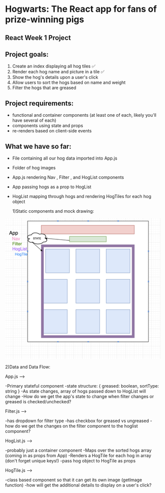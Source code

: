# Hogwarts: The React app for fans of prize-winning pigs

## React Week 1 Project

## Project goals:

1.  Create an index displaying all hog tiles ✅
2.  Render each hog name and picture in a tile ✅
3.  Show the hog's details upon a user's click
4.  Allow users to sort the hogs based on name and weight
5.  Filter the hogs that are greased

## Project requirements:

* functional and container components (at least one of each, likely you'll have several of each)
* components using state and props
* re-renders based on client-side events

## What we have so far:

* File containing all our hog data imported into App.js
* Folder of hog images
* App.js rendering Nav , Filter , and HogList components
* App passing hogs as a prop to HogList
* HogList mapping through hogs and rendering HogTiles for each hog object

  1)Static components and mock drawing:

![mock](./mock.png)

2)Data and Data Flow:

App.js -->

-Primary stateful component
-state structure: { greased: boolean, sortType: string }
-As state changes, array of hogs passed down to HogList will change
-How do we get the app's state to change when filter changes or greased is checked/unchecked?

Filter.js -->

-has dropdown for filter type
-has checkbox for greased vs ungreased
-how do we get the changes on the filter component to the hoglist component?

HogList.js -->

-probably just a container component
-Maps over the sorted hogs array (coming in as props from App)
-Renders a HogTile for each hog in array (don't forget unique keys!)
-pass hog object to HogTile as props

HogTile.js -->

-class based component so that it can get its own image (getImage function)
-how will get the additional details to display on a user's click?
